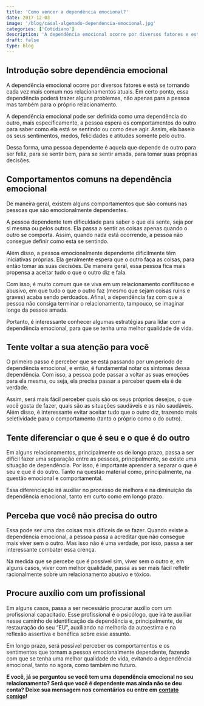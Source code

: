```yaml
---
title: 'Como vencer a dependência emocional?'
date: 2017-12-03
image: '/blog/casal-algemado-dependencia-emocional.jpg'
categories: ['Cotidiano']
description: 'A dependência emocional ocorre por diversos fatores e está se tornando cada vez mais comum nos relacionamentos atuais. Em certo ponto, essa dependência po..'
draft: false
type: blog
---
```


## Introdução sobre dependência emocional

A dependência emocional ocorre por diversos fatores e está se tornando cada vez mais comum nos relacionamentos atuais. Em certo ponto, essa dependência poderá trazer alguns problemas, não apenas para a pessoa mas também para o próprio relacionamento.

A dependência emocional pode ser definida como uma dependência do outro, mais especificamente, a pessoa espera os comportamentos do outro para saber como ela está se sentindo ou como deve agir. Assim, ela baseia os seus sentimentos, medos, felicidades e atitudes somente pelo outro.

Dessa forma, uma pessoa dependente é aquela que depende de outro para ser feliz, para se sentir bem, para se sentir amada, para tomar suas próprias decisões.

## **Comportamentos comuns na dependência emocional**

De maneira geral, existem alguns comportamentos que são comuns nas pessoas que são emocionalmente dependentes.

A pessoa dependente tem dificuldade para saber o que ela sente, seja por si mesma ou pelos outros. Ela passa a sentir as coisas apenas quando o outro se comporta. Assim, quando nada está ocorrendo, a pessoa não consegue definir como está se sentindo.

Além disso, a pessoa emocionalmente dependente dificilmente têm iniciativas próprias. Ela geralmente espera que o outro faça as coisas, para então tomar as suas decisões. De maneira geral, essa pessoa fica mais propensa a aceitar tudo o que o outro diz e fala.

Com isso, é muito comum que se viva em um relacionamento conflituoso e abusivo, em que tudo o que o outro faz (mesmo que sejam coisas ruins e graves) acaba sendo perdoados. Afinal, a dependência faz com que a pessoa não consiga terminar o relacionamento, tampouco, se imaginar longe da pessoa amada.

Portanto, é interessante conhecer algumas estratégias para lidar com a dependência emocional, para que se tenha uma melhor qualidade de vida.

## **Tente voltar a sua atenção para você**

O primeiro passo é perceber que se está passando por um período de dependência emocional, e então, é fundamental notar os sintomas dessa dependência. Com isso, a pessoa pode passar a voltar as suas emoções para ela mesma, ou seja, ela precisa passar a perceber quem ela é de verdade.

Assim, será mais fácil perceber quais são os seus próprios desejos, o que você gosta de fazer, quais são as situações saudáveis e as não saudáveis. Além disso, é interessante evitar aceitar tudo que o outro diz, trazendo mais seletividade para o comportamento (tanto o próprio como o do outro).

## **Tente diferenciar o que é seu e o que é do outro**

Em alguns relacionamentos, principalmente os de longo prazo, passa a ser difícil fazer uma separação entre as pessoas, principalmente, se existe uma situação de dependência. Por isso, é importante aprender a separar o que é seu e que é do outro. Tanto na questão material como, principalmente, na questão emocional e comportamental.

Essa diferenciação irá auxiliar no processo de melhora e na diminuição da dependência emocional, tanto em curto como em longo prazo.

## **Perceba que você não precisa do outro**

Essa pode ser uma das coisas mais difíceis de se fazer. Quando existe a dependência emocional, a pessoa passa a acreditar que não consegue mais viver sem o outro. Mas isso não é uma verdade, por isso, passa a ser interessante combater essa crença.

Na medida que se percebe que é possível sim, viver sem o outro e, em alguns casos, viver com melhor qualidade, passa as ser mais fácil refletir racionalmente sobre um relacionamento abusivo e tóxico.

## **Procure auxílio com um profissional**

Em alguns casos, passa a ser necessário procurar auxílio com um profissional capacitado. Esse profissional é o psicólogo, que irá te auxiliar nesse caminho de identificação da dependência e, principalmente, de restauração do seu “EU”, auxiliando na melhoria da autoestima e na reflexão assertiva e benéfica sobre esse assunto.

Em longo prazo, será possível perceber os comportamentos e os sentimentos que tornam a pessoa emocionalmente dependente, fazendo com que se tenha uma melhor qualidade de vida, evitando a dependência emocional, tanto no agora, como também no futuro.

**E você, já se perguntou se você tem uma dependência emocional no seu relacionamento? Será que você é dependente mas ainda não se deu conta? Deixe sua mensagem nos comentários ou entre em** [**contato comigo**](/contato/)**!**
